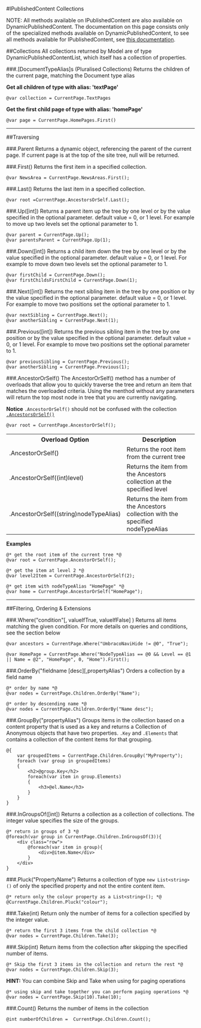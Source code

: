 #IPublishedContent Collections

NOTE: All methods available on IPublishedContent are also available on DynamicPublishedContent. 
The documentation on this page consists only of the specialized methods available on DynamicPublishedContent, 
to see all methods available for IPublishedContent, see [this documentation](../IPublishedContent/Collections.md). 

##Collections
All collections returned by Model are of type DynamicPublishedContentList, which itself has a collection of properties.

###.[DocumentTypeAlias]s (Pluralised Collections)
Returns the children of the current page, matching the Document type alias

**Get all children of type with alias: 'textPage'**

	@var collection = CurrentPage.TextPages
	
**Get the first child page of type with alias: 'homePage'**

	@var page = CurrentPage.HomePages.First()


-----

##Traversing

###.Parent
Returns a dynamic object, referencing the parent of the current page. If current page is at the top of the site tree, null will be returned.

###.First()
Returns the first item in a specified collection.

	@var NewsArea = CurrentPage.NewsAreas.First();	


###.Last()
Returns the last item in a specified collection.

	@var root =CurrentPage.AncestorsOrSelf.Last();

###.Up([int])
Returns a parent item up the tree by one level or by the value specified in the optional parameter. default value = 0, or 1 level. For example to move up two levels set the optional parameter to 1.

	@var parent = CurrentPage.Up();
	@var parentsParent = CurrentPage.Up(1);

###.Down([int])
Returns a child item down the tree by one level or by the value specified in the optional parameter. default value = 0, or 1 level. For example to move down two levels set the optional parameter to 1.

	@var firstChild = CurrentPage.Down();
	@var firstChildsFirstChild = CurrentPage.Down(1);

###.Next([int])
Returns the next sibling item in the tree by one position or by the value specified in the optional parameter. default value = 0, or 1 level. For example to move two positions set the optional parameter to 1.

	@var nextSibling = CurrentPage.Next();
	@var anotherSibling = CurrentPage.Next(1);

###.Previous([int])
Returns the previous sibling item in the tree by one position or by the value specified in the optional parameter. default value = 0, or 1 level. For example to move two positions set the optional parameter to 1.

	@var previousSibling = CurrentPage.Previous();
	@var anotherSibling = CurrentPage.Previous(1);

###.AncestorOrSelf()
The AncestorOrSelf() method has a number of overloads that allow you to quickly traverse the tree and return an item that matches the overloaded criteria.
Using the menthod without any parameters will return the top most node in tree that you are currently navigating.

**Notice** `.AncestorOrSelf()` should not be confused with the collection [`.AncestorsOrSelf()`](#ancestorsorself)

	@var root = CurrentPage.AncestorOrSelf();

<table>
	<tr>
		<th>Overload Option</th><th>Description</th>
	</tr>
	<tr>
		<td>.AncestorOrSelf()</td>
		<td>Returns the root item from the current tree</td>
	</tr>
	<tr>
		<td>.AncestorOrSelf((int)level)</td>
		<td>Returns the item from the Ancestors collection at the specified level</td>
	</tr>
	<tr>
		<td>.AncestorOrSelf((string)nodeTypeAlias)</td>
		<td>Returns the item from the Ancestors collection with the specified nodeTypeAlias</td>
	</tr>
</table>

**Examples**

	@* get the root item of the current tree *@
	@var root = CurrentPage.AncestorOrSelf();
	
	@* get the item at level 2 *@
	@var level2Item = CurrentPage.AncestorOrSelf(2);
	
	@* get item with nodeTypeAlias "HomePage" *@
	@var home = CurrentPage.AncestorOrSelf("HomePage");

-----

##Filtering, Ordering & Extensions
	
###.Where("condition"[, valueIfTrue, valueIfFalse] )
Returns all items matching the given condition.
For more details on queries and conditions, see the section below

	@var ancestors = CurrentPage.Where("UmbracoNaviHide != @0", "True");
	
	@var HomePage = CurrentPage.Where("NodeTypeAlias == @0 && Level == @1 || Name = @2", "HomePage", 0, "Home").First();

###.OrderBy("fieldname [desc][,propertyAlias")
Orders a collection by a field name
	
	@* order by name *@
	@var nodes = CurrentPage.Children.OrderBy("Name");
	
	@* order by descending name *@
	@var nodes = CurrentPage.Children.OrderBy("Name desc");
	
###.GroupBy("propertyAlias")
Groups items in the collection based on a content property that is used as a key and returns a Collection of Anonymous objects that have two properties. `.Key` and `.Elements` that contains a collection of the content items for that grouping.

	@{
	  	var groupedItems = CurrentPage.Children.GroupBy("MyProperty");
	  	foreach (var group in groupedItems)
	  	{
	   		<h2>@group.Key</h2>
	   		foreach(var item in group.Elements)
	   		{
	   			<h3>@el.Name</h3>
	   		}
	   	}
	}


###.InGroupsOf([int])
Returns a collection as a collection of collections. The integer value specifies the size of the groups.

	@* return in groups of 3 *@
	@foreach(var group in CurrentPage.Children.InGroupsOf(3)){
		<div class="row">
			@foreach(var item in group){
				<div>@item.Name</div>
			}
		</div>
	}

###.Pluck("PropertyName")
Returns a collection of type `new List<string>()` of only the specified property and not the entire content item.

	@* return only the colour property as a List<string>(); *@
	@CurrentPage.Children.Pluck("colour");


###.Take(int)
Return only the number of items for a collection specified by the integer value.
	
	@* return the first 3 items from the child collection *@
	@var nodes = CurrentPage.Children.Take(3);

###.Skip(int)
Return items from the collection after skipping the specified number of items.

	@* Skip the first 3 items in the collection and return the rest *@
	@var nodes = CurrentPage.Children.Skip(3);

**HINT:** You can combine Skip and Take when using for paging operations

	@* using skip and take together you can perform paging operations *@
	@var nodes = CurrentPage.Skip(10).Take(10);

###.Count()
Returns the number of items in the collection

	@int numberOfChildren =  CurrentPage.Children.Count();
	